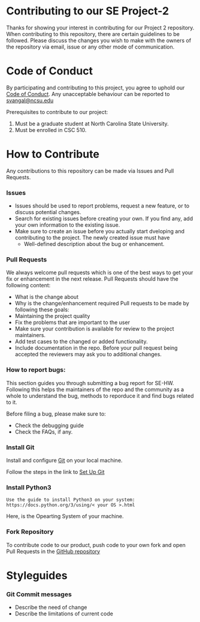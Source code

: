 # Contributing to our SE Project-2

Thanks for showing your interest in contributing for our Project 2 repository. When contributing to this repository, there are certain guidelines to be followed. Please discuss the changes you wish to make with the owners of the repository via email, issue or any other mode of communication.

# Code of Conduct 

By participating and contributing to this project, you agree to uphold our [Code of Conduct](CODE_OF_CONDUCT.md). Any unacceptable behaviour can be reported to svangal@ncsu.edu 

Prerequisites to contribute to our project: 
  1. Must be a graduate student at North Carolina State University. 
  2. Must be enrolled in CSC 510.
 
 # How to Contribute
Any contributions to this repository can be made via Issues and Pull Requests.

### Issues
- Issues should be used to report problems, request a new feature, or to discuss potential changes.
- Search for existing issues before creating your own. If you find any, add your own information to the existing issue.
- Make sure to create an issue before you actually start dveloping and contributing to the project. The newly created issue must have 
  - Well-defined description about the bug or enhancement.

### Pull Requests
We always welcome pull requests which is one of the best ways to get your fix or enhancement in the next release. 
Pull Requests should have the following content:
  - What is the change about 
  - Why is the change/enhancement required 
Pull requests to be made by following these goals:
  - Maintaining the project quality 
  - Fix the problems that are important to the user
  - Make sure your contribution is available for review to the project maintainers. 
  - Add test cases to the changed or added functionality.
  - Include documentation in the repo.
Before your pull request being accepted the reviewers may ask you to additional changes. 

### How to report bugs:

This section guides you through submitting a bug report for SE-HW.
Following this helps the maintainers of the repo and the community as a whole to understand the bug, methods to reporduce it and find bugs related to it.

Before filing a bug, please make sure to:

* Check the debugging guide
* Check the FAQs, if any.

### Install Git 
Install and configure [Git](https://git-scm.com/) on your local machine.

Follow the steps in the link to [Set Up Git](https://docs.github.com/en/github/getting-started-with-github/quickstart)

### Install Python3
	Use the guide to install Python3 on your system: https://docs.python.org/3/using/< your OS >.html

Here, <your OS> is the Opearting System of your machine.


### Fork Repository
To contribute code to our product, push code to your own fork and open Pull Requests in the [GitHub repository](https://github.com/arvindsrinivas1/vogueX---Fashion-Recommender)
# Styleguides 
### Git Commit messages 
  - Describe the need of change
  - Describe the limitations of current code
